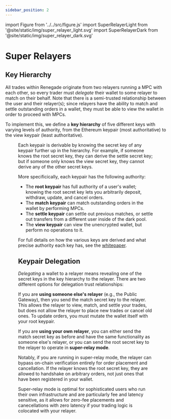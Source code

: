 ```yaml
---
sidebar_position: 2
---
```


import Figure from '../../src/figure.js'
import SuperRelayerLight from '@site/static/img/super_relayer_light.svg'
import SuperRelayerDark from '@site/static/img/super_relayer_dark.svg'

# Super Relayers

## Key Hierarchy

All trades within Renegade originate from two relayers running a MPC with each
other, so every trader must *delegate* their wallet to some relayer to match on
their behalf. Note that there is a semi-trusted relationship between the user
and their relayer(s); since relayers have the ability to match and settle
outstanding orders in a wallet, they must be able to view the wallet in order
to proceed with MPCs.

To implement this, we define a **key hierarchy** of five different keys with
varying levels of authority, from the Ethereum keypair (most authoritative) to
the view keypair (least authoritative).

<Figure
  LightImage={SuperRelayerLight}
  DarkImage={SuperRelayerDark}
  isSvg={true}
  caption=""
  width="60%"
/>

Each keypair is derivable by knowing the secret key of any keypair further up
in the hierarchy. For example, if someone knows the root secret key, they can
derive the settle secret key; but if someone only knows the view secret key,
they cannot derive any of the other secret keys.

More specificically, each keypair has the following authority:
- The **root keypair** has full authority of a user's wallet; knowing the root
  secret key lets you arbitrarily deposit, withdraw, update, and cancel orders.
- The **match keypair** can match outstanding orders in the wallet by
  performing MPCs.
- The **settle keypair** can settle out previous matches, or settle out
  transfers from a different user inside of the dark pool.
- The **view keypair** can view the unencrypted wallet, but perform no
  operations to it.

For full details on how the various keys are derived and what precise authority
each key has, see the [whitepaper](/getting-started/whitepaper).

## Keypair Delegation

*Delegating* a wallet to a relayer means revealing one of the secret
keys in the key hierarchy to the relayer. There are two different options for
delegation trust relationships:

If you are **using someone else's relayer** (e.g., the Public Gateway), then
you send the match secret key to the relayer. This allows the relayer to view,
match, and settle your trades, but does not allow the relayer to place new
trades or cancel old ones. To update orders, you must mutate the wallet itself
with your root keypair.

If you are **using your own relayer**, you can either send the match secret key
as before and have the same functionality as someone else's relayer, or you can
send the root secret key to the relayer to operate in **super-relay mode**.

Notably, if you are running in super-relay mode, the relayer can bypass
on-chain verification entirely for order placement and cancellation. If the
relayer knows the root secret key, they are allowed to handshake on arbitrary
orders, not just ones that have been registered in your wallet.

Super-relay mode is optimal for sophisticated users who run their own
infrastructure and are particularly fee and latency sensitive, as it allows for
zero-fee placements and canecellations with zero latency if your trading logic
is colocated with your relayer.
